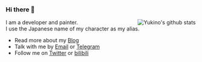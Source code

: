 ### Hi there 👋

<img style="max-width: 450px" align="right" src="https://github-readme-stats.vercel.app/api?username=12Yukino&show_icons=true&icon_color=0366d6&bg_color=ffffff&hide_title=true&include_all_commits=true&count_private=true" alt="Yukino's github stats"/>

I am a developer and painter.  
I use the Japanese name of my character as my alias.

- Read more about my [Blog](https://culla.net/)
- Talk with me by [Email](mailto:yukino@culla.net) or [Telegram](https://t.me/Yukino_OvO)
- Follow me on [Twitter](https://twitter.com/Yukino_OvO) or [bilibili](https://space.bilibili.com/562403)
